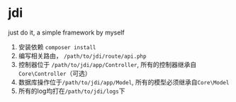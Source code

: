 # jdi
just do it, a simple framework by myself

1. 安装依赖 ```composer install```
2. 编写相关路由， `/path/to/jdi/route/api.php`
3. 控制器位于 `/path/to/jdi/app/Controller`, 所有的控制器继承自`Core\Controller`（可选）
4. 数据库操作位于`/path/to/jdi/app/Model`, 所有的模型必须继承自`Core\Model`
5. 所有的log均打在`/path/to/jdi/logs`下

